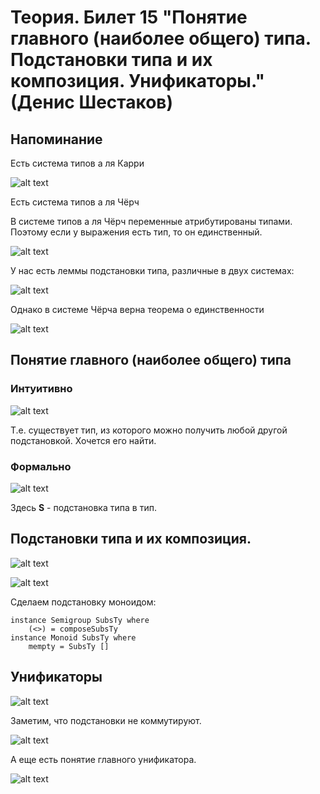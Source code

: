# Теория. Билет 15 "Понятие главного (наиболее общего) типа. Подстановки типа и их композиция. Унификаторы." (Денис Шестаков)

## Напоминание

Есть система типов а ля Карри

![alt text](https://ie.wampi.ru/2021/12/24/15.1.png)

Есть система типов а ля Чёрч

В системе типов а ля Чёрч переменные атрибутированы типами. Поэтому если у
выражения есть тип, то он единственный.

![alt text](https://ie.wampi.ru/2021/12/24/15.1.pnghttps://ie.wampi.ru/2021/12/24/15.2.png)

У нас есть леммы подстановки типа, различные в двух системах:

![alt text](https://ie.wampi.ru/2021/12/24/15.1.pnghttps://ie.wampi.ru/2021/12/24/15.2.pnghttps://ie.wampi.ru/2021/12/24/15.3.png)

Однако в системе Чёрча верна теорема о единственности

![alt text](https://ie.wampi.ru/2021/12/24/15.4.png)

## Понятие главного (наиболее общего) типа

### Интуитивно

![alt text](https://ie.wampi.ru/2021/12/24/15.5d2f7a6df4e951409.png)

Т.е. существует тип, из которого можно получить любой другой подстановкой.
Хочется его найти.

### Формально

![alt text](https://ie.wampi.ru/2021/12/24/15.6.png)

Здесь **S** - подстановка типа в тип.

## Подстановки типа и их композиция.

![alt text](https://ie.wampi.ru/2021/12/24/15.7.png)

![alt text](https://ie.wampi.ru/2021/12/24/15.8.png)

Сделаем подстановку моноидом:

```
instance Semigroup SubsTy where
    (<>) = composeSubsTy
instance Monoid SubsTy where
    mempty = SubsTy []
```

## Унификаторы

![alt text](https://ie.wampi.ru/2021/12/24/15.9.png)

Заметим, что подстановки не коммутируют.

![alt text](https://ie.wampi.ru/2021/12/24/15.10.png)

А еще есть понятие главного унификатора.

![alt text](https://ie.wampi.ru/2021/12/24/15.11.png)
